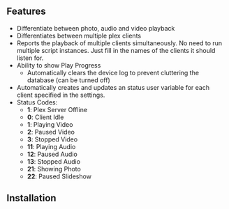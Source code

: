 Features
------------

- Differentiate between photo, audio and video playback
- Differentiates between multiple plex clients
- Reports the playback of multiple clients simultaneously. No need to run multiple script instances. Just fill in the names of the clients it should listen for.
- Ability to show Play Progress
  - Automatically clears the device log to prevent cluttering the database (can be turned off)
- Automatically creates and updates an status user variable for each client specified in the settings. 
- Status Codes:
  - **1**: Plex Server Offline
  - **0**: Client Idle
  - **1**: Playing Video
  - **2**: Paused Video
  - **3**: Stopped Video
  - **11**: Playing Audio
  - **12**: Paused Audio
  - **13**: Stopped Audio
  - **21**: Showing Photo
  - **22**: Paused Slideshow

Installation
------------
